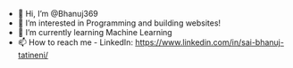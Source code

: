 - 👋 Hi, I’m @Bhanuj369
- 👀 I’m interested in Programming and building websites!
- 🌱 I’m currently learning Machine Learning
- 📫 How to reach me - LinkedIn: https://www.linkedin.com/in/sai-bhanuj-tatineni/

<!---
Bhanuj369/Bhanuj369 is a ✨ special ✨ repository because its `README.md` (this file) appears on your GitHub profile.
You can click the Preview link to take a look at your changes.
--->
